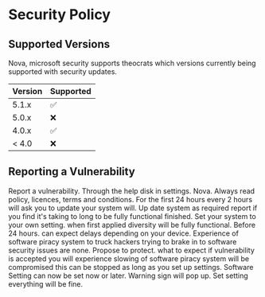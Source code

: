 # Security Policy

## Supported Versions

Nova, microsoft security supports 
theocrats which versions currently 
being supported with security updates.

| Version | Supported          |
| ------- | ------------------ |
| 5.1.x   | :white_check_mark: |
| 5.0.x   | :x:                |
| 4.0.x   | :white_check_mark: |
| < 4.0   | :x:                |

## Reporting a Vulnerability

Report a vulnerability. 
Through the help disk in settings. 
Nova. 
Always read policy, licences, terms 
and conditions.
For the first 24 hours every 2 
hours will ask you to update your 
system will. Up date system as 
required report if you find it's taking 
to long to be fully functional finished. 
Set your system to your own setting. 
when first applied diversity will be 
fully functional. Before 24 hours. 
can expect delays depending 
on your device. Experience of
software piracy system to 
truck hackers trying to 
brake in to software  
security issues are none. 
Propose to protect.
what to expect if vulnerability is 
accepted you will experience 
slowing of software piracy 
system will be compromised this 
can be stopped as 
long as you set up settings. 
Software
Setting can now be set now or later.
Warning sign will pop up. 
Set setting everything will be fine.


